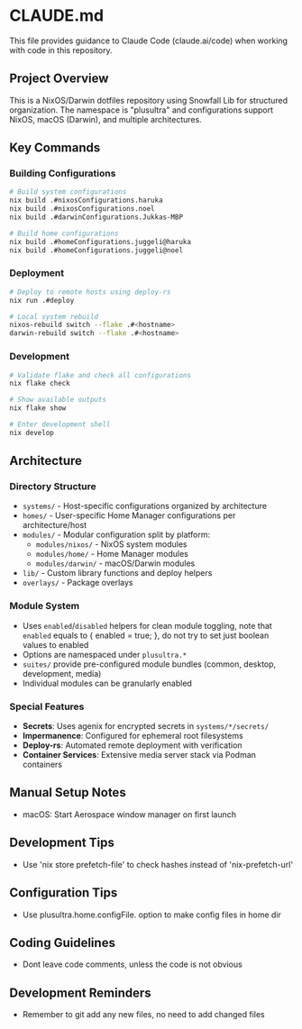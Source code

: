 # CLAUDE.md

This file provides guidance to Claude Code (claude.ai/code) when working with code in this repository.

## Project Overview

This is a NixOS/Darwin dotfiles repository using Snowfall Lib for structured organization. The namespace is "plusultra" and configurations support NixOS, macOS (Darwin), and multiple architectures.

## Key Commands

### Building Configurations
```bash
# Build system configurations
nix build .#nixosConfigurations.haruka
nix build .#nixosConfigurations.noel
nix build .#darwinConfigurations.Jukkas-MBP

# Build home configurations  
nix build .#homeConfigurations.juggeli@haruka
nix build .#homeConfigurations.juggeli@noel
```

### Deployment
```bash
# Deploy to remote hosts using deploy-rs
nix run .#deploy

# Local system rebuild
nixos-rebuild switch --flake .#<hostname>
darwin-rebuild switch --flake .#<hostname>
```

### Development
```bash
# Validate flake and check all configurations
nix flake check

# Show available outputs
nix flake show

# Enter development shell
nix develop
```

## Architecture

### Directory Structure
- `systems/` - Host-specific configurations organized by architecture
- `homes/` - User-specific Home Manager configurations per architecture/host
- `modules/` - Modular configuration split by platform:
  - `modules/nixos/` - NixOS system modules
  - `modules/home/` - Home Manager modules
  - `modules/darwin/` - macOS/Darwin modules
- `lib/` - Custom library functions and deploy helpers
- `overlays/` - Package overlays

### Module System
- Uses `enabled`/`disabled` helpers for clean module toggling, note that `enabled`
equals to { enabled = true; }, do not try to set just boolean values to enabled
- Options are namespaced under `plusultra.*`
- `suites/` provide pre-configured module bundles (common, desktop, development, media)
- Individual modules can be granularly enabled

### Special Features
- **Secrets**: Uses agenix for encrypted secrets in `systems/*/secrets/`
- **Impermanence**: Configured for ephemeral root filesystems
- **Deploy-rs**: Automated remote deployment with verification
- **Container Services**: Extensive media server stack via Podman containers

## Manual Setup Notes
- macOS: Start Aerospace window manager on first launch

## Development Tips
- Use 'nix store prefetch-file' to check hashes instead of 'nix-prefetch-url'

## Configuration Tips
- Use plusultra.home.configFile.<file> option to make config files in home dir

## Coding Guidelines
- Dont leave code comments, unless the code is not obvious

## Development Reminders
- Remember to git add any new files, no need to add changed files
